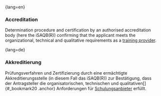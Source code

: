 {lang=en}
### Accreditation
Determination procedure and certification by an authorised accreditation body (here the iSAQB(R)) confirming that the applicant meets the organizational, technical and qualitative requirements as a [training provider](#term-training-provider).


{lang=de}
### Akkreditierung

Prüfungsverfahren und Zertifizierung durch eine ermächtigte
Akkreditierungsstelle (in diesem Fall das iSAQB(R)) zur Bestätigung,
dass der Antragsteller die organisatorischen, technischen und
qualitativen[]{#_bookmark20 .anchor} Anforderungen für
[Schulungsanbieter](#_bookmark206) erfüllt.
